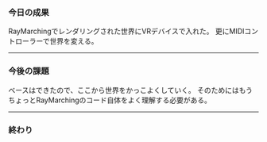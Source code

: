### 今日の成果

RayMarchingでレンダリングされた世界にVRデバイスで入れた。
更にMIDIコントローラーで世界を変える。

--- 

### 今後の課題

ベースはできたので、ここから世界をかっこよくしていく。
そのためにはもうちょっとRayMarchingのコード自体をよく理解する必要がある。

---

### 終わり
